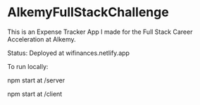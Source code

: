 # AlkemyFullStackChallenge

This is an Expense Tracker App I made for the Full Stack Career Acceleration at Alkemy.

Status: Deployed at wifinances.netlify.app




To run locally:

npm start at /server

npm start at /client

